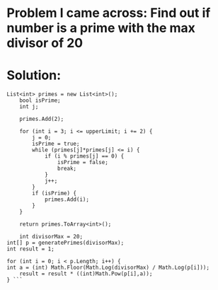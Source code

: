 # Problem I came across: Find out if number is a prime with the max divisor of 20

# Solution:
```private int[] generatePrimes(int upperLimit)){
List<int> primes = new List<int>();
    bool isPrime;
    int j;
 
    primes.Add(2);
 
    for (int i = 3; i <= upperLimit; i += 2) {
        j = 0;
        isPrime = true;
        while (primes[j]*primes[j] <= i) {
            if (i % primes[j] == 0) {
                isPrime = false;
                break;
            }
            j++;
        }
        if (isPrime) {
            primes.Add(i);
        }
    }
 
    return primes.ToArray<int>();
    
    int divisorMax = 20;
int[] p = generatePrimes(divisorMax);
int result = 1;
 
for (int i = 0; i < p.Length; i++) {
int a = (int) Math.Floor(Math.Log(divisorMax) / Math.Log(p[i]));
    result = result * ((int)Math.Pow(p[i],a));
} ```

